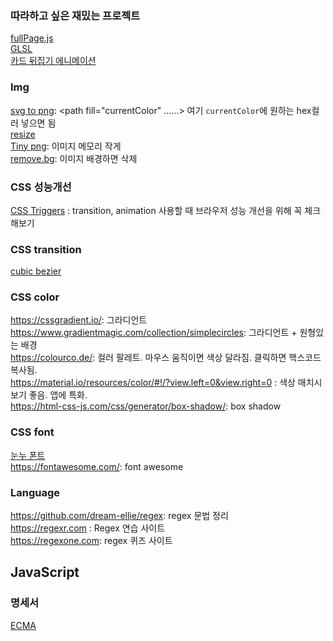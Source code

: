 ### 따라하고 싶은 재밌는 프로젝트
[fullPage.js](https://github.com/alvarotrigo/fullPage.js/tree/master/lang/korean)<br/>
[GLSL](https://velog.io/@kimbyungchan/셰이더-보고만-있을-거야)<br/>
[카드 뒤집기 에니메이션](https://velog.io/@gicomong/reverse-card)<br/>

### Img
[svg to png](https://svgtopng.com/ko/): <path fill="currentColor" ......></path> 여기 `currentColor`에 원하는 hex컬러 넣으면 됨<br/>
[resize](https://resizeimage.net/)<br/>
[Tiny png](https://tinypng.com/): 이미지 메모리 작게<br/>
[remove.bg](https://www.remove.bg/ko): 이미지 배경하면 삭제


### CSS 성능개선
[CSS Triggers](https://csstriggers.com/) : transition, animation 사용할 때 브라우저 성능 개선을 위해 꼭 체크해보기 <br/>

### CSS transition
[cubic bezier](https://cubic-bezier.com/#.17,.67,.83,.67)

### CSS color
https://cssgradient.io/: 그라디언트 <br/>
https://www.gradientmagic.com/collection/simplecircles: 그라디언트 + 원형있는 배경 <br/>
https://colourco.de/: 컬러 팔레트. 마우스 움직이면 색상 달라짐. 클릭하면 핵스코드 복사됨. <br/>
https://material.io/resources/color/#!/?view.left=0&view.right=0 : 색상 매치시 보기 좋음. 앱에 특화. <br/>
https://html-css-js.com/css/generator/box-shadow/: box shadow <br/>

### CSS font
[눈누 폰트](https://noonnu.cc/)<br/>
https://fontawesome.com/: font awesome

### Language
https://github.com/dream-ellie/regex: regex 문법 정리 <br/>
https://regexr.com : Regex 연습 사이트 <br/>
https://regexone.com: regex 퀴즈 사이트 <br/>

## JavaScript
### 명세서
[ECMA](https://www.ecma-international.org/publications-and-standards/standards/)

